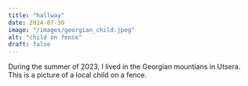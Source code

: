 ```yaml
---
title: "hallway"
date: 2024-07-30
image: "/images/georgian_child.jpeg"
alt: "child on fence"
draft: false
---
```


During the summer of 2023, I lived in the Georgian mountians in Utsera. This is a picture of a local child on a fence. 